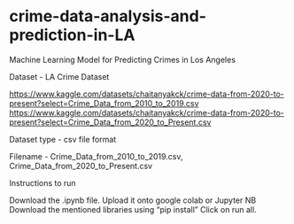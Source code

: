 # crime-data-analysis-and-prediction-in-LA
Machine Learning Model for Predicting Crimes in Los Angeles

Dataset - LA Crime Dataset

https://www.kaggle.com/datasets/chaitanyakck/crime-data-from-2020-to-present?select=Crime_Data_from_2010_to_2019.csv
https://www.kaggle.com/datasets/chaitanyakck/crime-data-from-2020-to-present?select=Crime_Data_from_2020_to_Present.csv

Dataset type - csv file format

Filename - Crime_Data_from_2010_to_2019.csv, Crime_Data_from_2020_to_Present.csv

Instructions to run

Download the .ipynb file.
Upload it onto google colab or Jupyter NB
Download the mentioned libraries using “pip install”
Click on run all.
